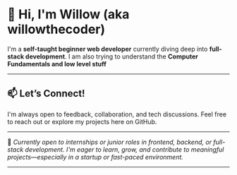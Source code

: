# 👋 Hi, I'm Willow (aka **willowthecoder**)

I'm a **self-taught beginner web developer** currently diving deep into **full-stack development**. I am also trying to understand the **Computer Fundamentals and low level stuff**

---


## 📫 Let’s Connect!

I'm always open to feedback, collaboration, and tech discussions. Feel free to reach out or explore my projects here on GitHub.

---

🚀 *Currently open to internships or junior roles in frontend, backend, or full-stack development. I'm eager to learn, grow, and contribute to meaningful projects—especially in a startup or fast-paced environment.*

---
